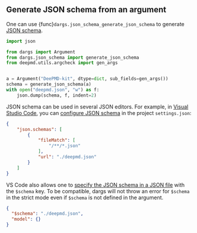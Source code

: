 ## Generate JSON schema from an argument

One can use {func}`dargs.json_schema_generate_json_schema` to generate [JSON schema](https://json-schema.org/).

```py
import json

from dargs import Argument
from dargs.json_schema import generate_json_schema
from deepmd.utils.argcheck import gen_args


a = Argument("DeePMD-kit", dtype=dict, sub_fields=gen_args())
schema = generate_json_schema(a)
with open("deepmd.json", "w") as f:
    json.dump(schema, f, indent=2)
```

JSON schema can be used in several JSON editors. For example, in [Visual Studio Code](https://code.visualstudio.com/), you can [configure JSON schema](https://code.visualstudio.com/docs/languages/json#_json-schemas-and-settings) in the project `settings.json`:

```json
{
    "json.schemas": [
        {
            "fileMatch": [
                "/**/*.json"
            ],
            "url": "./deepmd.json"
        }
    ]
}
```

VS Code also allows one to [specify the JSON schema in a JSON file](https://code.visualstudio.com/docs/languages/json#_mapping-in-the-json) with the `$schema` key.
To be compatible, dargs will not throw an error for `$schema` in the strict mode even if `$schema` is not defined in the argument.

```json
{
  "$schema": "./deepmd.json",
  "model": {}
}
```
